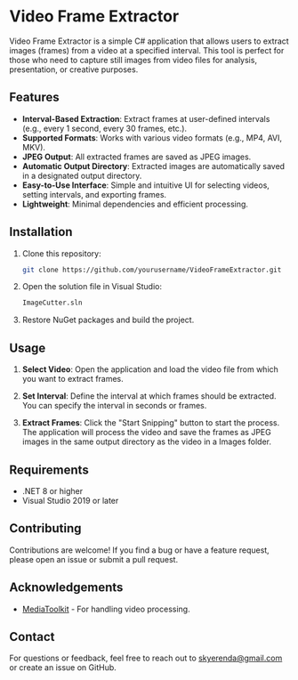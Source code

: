 # Video Frame Extractor

Video Frame Extractor is a simple C# application that allows users to extract images (frames) from a video at a specified interval. This tool is perfect for those who need to capture still images from video files for analysis, presentation, or creative purposes.

## Features

- **Interval-Based Extraction**: Extract frames at user-defined intervals (e.g., every 1 second, every 30 frames, etc.).
- **Supported Formats**: Works with various video formats (e.g., MP4, AVI, MKV).
- **JPEG Output**: All extracted frames are saved as JPEG images.
- **Automatic Output Directory**: Extracted images are automatically saved in a designated output directory.
- **Easy-to-Use Interface**: Simple and intuitive UI for selecting videos, setting intervals, and exporting frames.
- **Lightweight**: Minimal dependencies and efficient processing.

## Installation

1. Clone this repository:
    ```bash
    git clone https://github.com/yourusername/VideoFrameExtractor.git
    ```

2. Open the solution file in Visual Studio:
    ```bash
    ImageCutter.sln
    ```

3. Restore NuGet packages and build the project.

## Usage

1. **Select Video**: Open the application and load the video file from which you want to extract frames.

2. **Set Interval**: Define the interval at which frames should be extracted. You can specify the interval in seconds or frames.

3. **Extract Frames**: Click the "Start Snipping" button to start the process. The application will process the video and save the frames as JPEG images in the same output directory as the video in a Images folder.

## Requirements

- .NET 8 or higher
- Visual Studio 2019 or later

## Contributing

Contributions are welcome! If you find a bug or have a feature request, please open an issue or submit a pull request.

## Acknowledgements

- [MediaToolkit](https://github.com/AydinAdn/MediaToolkit) - For handling video processing.

## Contact

For questions or feedback, feel free to reach out to [skyerenda@gmail.com](mailto:skyerenda@gmail.com) or create an issue on GitHub.
